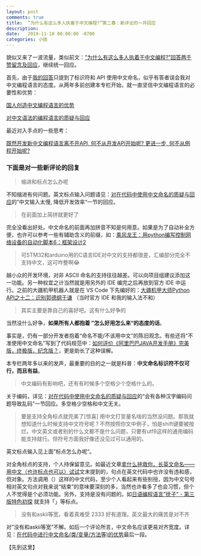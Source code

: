 ```yaml
---
layout: post
comments: true
title:  ”为什么有这么多人执着于中文编程?”第二春：新评论的一并回应
description: 
date:   2019-11-18 00:00:00 -0700
categories: 小结
---
```


貌似又来了一波流量，类似前文：[”为什么有这么多人执着于中文编程?”回答两千赞留念及回应](https://zhuanlan.zhihu.com/p/92370247)，继续统一回应。

首先，由于[我的回答](https://www.zhihu.com/question/355223335/answer/890175502)只提到了标识符和 API 使用中文命名，似乎有答者误会我对中文编程语言的态度。从两年多前创建本专栏开始，就一直坚信中文编程语言的必要性和优势：

[国人创造中文编程语言的优势](https://zhuanlan.zhihu.com/p/31162122)

[对中文语法的编程语言的质疑与回应](https://zhuanlan.zhihu.com/p/31389042)

最近对入手点的一些思考：

[既然开发新中文编程语言离不开API, 何不从开发API开始呢? 更进一步, 何不从例程开始呢?](https://zhuanlan.zhihu.com/p/85081589)
### 下面是对一些新评论的回复

> 缩进和标点怎么办呢

不知缩进有何问题。英文标点输入问题请见：[对在代码中使用中文命名的质疑与回应](https://zhuanlan.zhihu.com/p/30529835)的”中文输入太慢, 降低开发效率“一节的回应。

> 在前面加上简拼就更好了

完全没看出好处。中文命名的前面再加拼音不知是何用意。如果是为了自动补全方便，也许可以参考一些有辅助含义的前缀，如：[乘风龙王：用python编写控制网络设备的自动化脚本6：框架设计2](https://zhuanlan.zhihu.com/p/67650697)

> 可STM32和arduino用的C语言IDE对中文的支持都很差，汇编部分完全不支持中文，这可咋整啊😂

越小众的开发环境，对非 ASCII 命名的支持往往越差。可以向项目组建议添加这一功能。另一种权宜之计当然就是用另外的 IDE 编完之后再放到官方 IDE 中运行。之前的大疆机甲机器人就是在 VS Code 下先编好的：[大疆机甲大师Python API之十二：识别郭德纲于谦](https://zhuanlan.zhihu.com/p/90607858) （当时官方 IDE 和我的输入法不和）

> 其实主要是靠自己的喜好吧。这有什么好争的

当然没什么好争，**如果所有人都抱着 ”怎么好用怎么来“的态度的话**。

事实是，仍有一部分开发者抱着“命名不能/不该用中文”的陈旧观念。有些还将“不准使用中文命名”写到了代码规范中：[如何评价《阿里巴巴JAVA开发手册》完美版，终极版，纪念版？](https://www.zhihu.com/question/263414467/answer/273825792)，更是助长了这种误解。

本专栏两年多以来的发声，最重要的目的之一就是科普：**中文命名标识符不仅可行，而且有益**。

> 中文编码有影响吧，还有有时候多个空格少个空格什么的。

关于编码，详见：[对在代码中使用中文命名的质疑与回应](https://zhuanlan.zhihu.com/p/30529835)的“会有各种汉字编码问题导致乱码”一节回应。多空格少空格和中文无关。

> 要是支持全角标点就完美了[惊喜]
> 用中文打变量名啥的当然没问题。那我就想知道什么时候支持中文符号呢？不然按照你文中例子，怕是shift键要被按烂。中文英文或者别的什么文都不是什么问题，只要有utf8这样的通用编码能支持就行。但符号方面我好像还没见过可以通用的。

英文标点输入见上面”标点怎么办呢“。

对全角标点的支持，个人持保留意见。如最近文章[拿什么拯救你，长英文命名——用中文（也许标点也可以）试试](https://zhuanlan.zhihu.com/p/96071844)文末提到的，句点在英文代码中也许没有违和感，但对象。方法调用（）这样的中文代码，至少个人看起来有些别扭，因为中文句号相对英文句点对我来说“结束”的意味要深刻的多，当然也许看多了也会习惯，但个人不觉得是个必须功能。另外，支持是没有问题的。如[日语编程语言"抚子" - 第三版特色初探](https://zhuanlan.zhihu.com/p/30800689) 就支持「」等标点。

> 没有和askii等宽，看着真难受 2333
> 好有道理。英文最大的痛苦是对不齐

对”没有和askii等宽“不解。如后一个评论所言，中文命名应该更易对齐宽度。详见：[在代码中进行中文命名(类/变量/方法等)的优势](https://zhuanlan.zhihu.com/p/40098652)最后一段。

【先到这里】